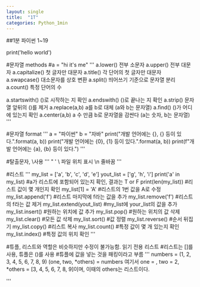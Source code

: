 ```yaml
---
layout: single
title:  "1T"
categories: Python_1min
---
```


##1분 파이썬 1~19

print('hello world')


#문자열 methods
#a = "hi it's me"
'''
a.lower()       전부 소문자
a.upper()       전부 대문자
a.capitalize()  첫 글자만 대문자
a.title()       각 단어의 첫 글자만 대문자
a.swapcase()    대소문자를 상호 변환
a.split()       띄어쓰기 기준으로 문자열 분리
a.count()       특정 단어의 수

a.startswith()  ()로 시작하는 지 확인
a.endswith()    ()로 끝나는 지 확인
a.strip()       문자열 앞뒤의 ()를 제거
a.replace(a,b)  a를 b로 대체   (a와 b는 문자열)
a.find()        ()가 어디에 있는지 확인
a.center(a,b)   a 수 만큼 b로 문자열을 감싼다 (a는 숫자, b는 문자열)
'''

#문자열 format
'''
a = "파이썬"
b = "자바"
print("개발 언어에는 {}, {} 등이 있다.".format(a, b))
print("개발 언어에는 {0}, {1} 등이 있다.".format(a, b))
print(f"개발 언어에는 {a}, {b} 등이 있다.")
'''

#탈출문자, \사용
'''
\"
\'
\\ 파일 위치 표시
\n 줄바꿈
'''

#리스트
'''
my_list = ['a', 'b', 'c', 'd', 'e']
yout_list = ['g', 'h', 'i']
print('a' in my_list)       #a가 리스트에 포함되어 있는지 확인, 결과는 T or F
print(len(my_list))         #리스트 값이 몇 개인지 확인 
my_list[1] = 'A'            #리스트의 1번 값을 A로 수정
my_list.append('f')         #리스트 마지막에 f라는 값을 추가
my_list.remove('f')         #리스트의 f라는 값 제거
my_list.extend(yout_list)   #my_list에 your_list의 값을 추가
my_list.insert()            #원하는 위치에 값 추가
my_list.pop()               #원하는 위치의 값 삭제
my_list.clear()             #모든 값 삭제
my_list.sort()              #값 정렬
my_list.reverse()           #순서 뒤집기
my_list.copy()              #리스트 복사
my_list.count()             #특정 값이 몇 개 있는지 확인
my_list.index()             #특정 값의 위치 확인
'''

#튜플, 리스트와 역할은 비슷하지만 수정이 불가능함. 읽기 전용 리스트
#리스트는 []를 사용, 튜플은 ()를 사용
#튜플에 값을 넣는 것을 패킹이라고 부름
'''
numbers = (1, 2, 3, 4, 5, 6, 7, 8, 9)
(one, two, *others) = numbers
여기서 one = , two = 2, *others = [3, 4, 5, 6, 7, 8, 9]이며,
이때의 others는 리스트이다.

'''
